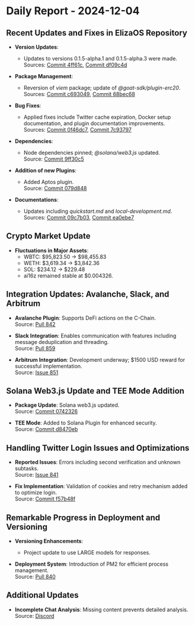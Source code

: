 # Daily Report - 2024-12-04

## Recent Updates and Fixes in ElizaOS Repository
- **Version Updates**:
  - Updates to versions 0.1.5-alpha.1 and 0.1.5-alpha.3 were made.  
    Sources: [Commit 4ff61c](https://github.com/elizaOS/eliza/commit/4ff61c5f59d304be81be43d2dcbd1406f5bc0302), [Commit df09c4d](https://github.com/elizaOS/eliza/commit/df09c4d05c882fdd449a8226347c4244adc082d3)

- **Package Management**:
  - Reversion of *viem* package; update of *@goat-sdk/plugin-erc20*.  
    Sources: [Commit c693049](https://github.com/elizaOS/eliza/commit/c693049c221424e0fb5ba4164915548967cfc7a0), [Commit 68bec68](https://github.com/elizaOS/eliza/commit/68bec682fe4ebc2804b6d499d4c14dd67ea9a7f2)

- **Bug Fixes**:
  - Applied fixes include Twitter cache expiration, Docker setup documentation, and plugin documentation improvements.  
    Sources: [Commit 0f46dc7](https://github.com/elizaOS/eliza/commit/0f46dc78ca12f304ddcb0286234e0e874d4a6575), [Commit 7c93797](https://github.com/elizaOS/eliza/commit/7c93797a7837e9e85d511f63b6d1ccd8fab94dc5)

- **Dependencies**:
  - Node dependencies pinned; *@solana/web3.js* updated.  
    Source: [Commit 9ff30c5](https://github.com/elizaOS/eliza/commit/9ff30c5ecde8ab234804165320418771104a095a)

- **Addition of new Plugins**:
  - Added Aptos plugin.  
    Source: [Commit 079d848](https://github.com/elizaOS/eliza/commit/079d8480737e4cd34b399b226fabd851351cecf9)

- **Documentations**:
  - Updates including *quickstart.md* and *local-development.md*.  
    Sources: [Commit 09c7b03](https://github.com/elizaOS/eliza/commit/09c7b03dd1e30e2738a001b6a29fcef1ebd09ba2), [Commit ea0ebe7](https://github.com/elizaOS/eliza/commit/ea0ebe7374af7273a9f9dcbd1806d69ec12ba975)

## Crypto Market Update
- **Fluctuations in Major Assets**:
  - WBTC: $95,823.50 → $98,455.83
  - WETH: $3,619.34 → $3,842.36
  - SOL: $234.12 → $229.48
  - ai16z remained stable at $0.004326.

## Integration Updates: Avalanche, Slack, and Arbitrum
- **Avalanche Plugin**: Supports DeFi actions on the C-Chain.  
  Source: [Pull 842](https://github.com/elizaOS/eliza/pull/842)

- **Slack Integration**: Enables communication with features including message deduplication and threading.  
  Source: [Pull 859](https://github.com/elizaOS/eliza/pull/859)

- **Arbitrum Integration**: Development underway; $1500 USD reward for successful implementation.  
  Source: [Issue 851](https://github.com/elizaOS/eliza/issues/851)

## Solana Web3.js Update and TEE Mode Addition
- **Package Update**: Solana web3.js updated.  
  Source: [Commit 0742326](https://github.com/elizaOS/eliza/commit/0742326527c9c0f541e3333db3c928052d0f68ee)

- **TEE Mode**: Added to Solana Plugin for enhanced security.  
  Source: [Commit d8470eb](https://github.com/elizaOS/eliza/commit/d8470eb75a5c5d6906e6ffbf593984039accf49b)

## Handling Twitter Login Issues and Optimizations
- **Reported Issues**: Errors including second verification and unknown subtasks.  
  Source: [Issue 841](https://github.com/elizaOS/eliza/issues/841)
  
- **Fix Implementation**: Validation of cookies and retry mechanism added to optimize login.  
  Source: [Commit f57b48f](https://github.com/elizaOS/eliza/commit/f57b48fcce54a48d7cf255ac4b02db01ec639d56)

## Remarkable Progress in Deployment and Versioning
- **Versioning Enhancements**:
  - Project update to use LARGE models for responses.
  
- **Deployment System**: Introduction of PM2 for efficient process management.  
  Source: [Pull 840](https://github.com/elizaOS/eliza/pull/840)

## Additional Updates
- **Incomplete Chat Analysis**: Missing content prevents detailed analysis.  
  Source: [Discord](https://discord.com/channels/1253563208833433701/1326603270893867064)
